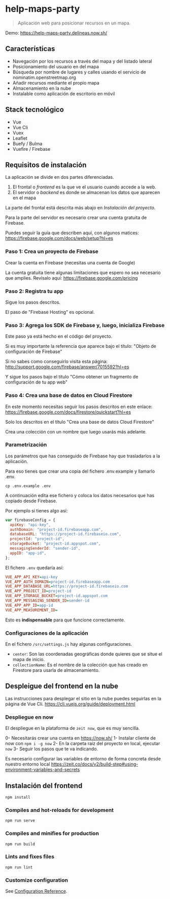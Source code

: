 # help-maps-party

> Aplicación web para posicionar recursos en un mapa.

Demo: https://help-maps-party.delineas.now.sh/

## Características

- Navegación por los recursos a través del mapa y del listado lateral
- Posicionamiento del usuario en del mapa
- Búsqueda por nombre de lugares y calles usando el servicio de nominatim.openstreetmap.org
- Añadir recursos mediante el propio mapa
- Almacenamiento en la nube
- Instalable como aplicación de escritorio en móvil

## Stack tecnológico

- Vue
- Vue Cli
- Vuex
- Leaflet
- Buefy / Bulma
- Vuefire / Firebase

## Requisitos de instalación

La aplicación se divide en dos partes diferenciadas.

1. El frontal o *frontend* es la que ve el usuario cuando accede a la web.
2. El servidor o *backend* es donde se almacenan los datos que aparecen en el mapa

La parte del frontal está descrita más abajo en *Instalación del proyecto*.

Para la parte del servidor es necesario crear una cuenta gratuita de Firebase. 

Puedes seguir la guía que describen aquí, con algunos matices:
https://firebase.google.com/docs/web/setup?hl=es

### Paso 1: Crea un proyecto de Firebase

Crear la cuenta en Firebase (necesitas una cuenta de Google)

La cuenta gratuita tiene algunas limitaciones que espero no sea necesario que amplies. Revísalo aquí: https://firebase.google.com/pricing

### Paso 2: Registra tu app

Sigue los pasos descritos.

El paso de "Firebase Hosting" es opcional.

### Paso 3: Agrega los SDK de Firebase y, luego, inicializa Firebase

Este paso ya está hecho en el código del proyecto.

Si es muy importante la referencia que aparece bajo el título: "Objeto de configuración de Firebase"

Si no sabes como conseguirlo visita esta página:
http://support.google.com/firebase/answer/7015592?hl=es

Y sigue los pasos bajo el título "Cómo obtener un fragmento de configuración de tu app web"

### Paso 4: Crea una base de datos en Cloud Firestore

En este momento necesitas seguir los pasos descritos en este enlace:
https://firebase.google.com/docs/firestore/quickstart?hl=es

Solo los descritos en el título "Crea una base de datos Cloud Firestore"

Crea una colección con un nombre que luego usarás más adelante.

### Parametrización

Los parámetros que has conseguido de Firebase hay que trasladarlos a la aplicación.

Para eso tienes que crear una copia del fichero .env.example y llamarlo .env.

```
cp .env.example .env
```

A continuación edita ese fichero y coloca los datos necesarios que has copiado desde Firebase.

Por ejemplo si tienes algo así:

```javascript
var firebaseConfig = {
  apiKey: "api-key",
  authDomain: "project-id.firebaseapp.com",
  databaseURL: "https://project-id.firebaseio.com",
  projectId: "project-id",
  storageBucket: "project-id.appspot.com",
  messagingSenderId: "sender-id",
  appID: "app-id",
};
```

El fichero `.env` quedaría así:
```ini
VUE_APP_API_KEY=api-key
VUE_APP_AUTH_DOMAIN=project-id.firebaseapp.com
VUE_APP_DATABASE_URL=https://project-id.firebaseio.com
VUE_APP_PROJECT_ID=project-id
VUE_APP_STORAGE_BUCKET=project-id.appspot.com
VUE_APP_MESSAGING_SENDER_ID=sender-id
VUE_APP_APP_ID=app-id
VUE_APP_MEASUREMENT_ID=
```

Esto es **indispensable** para que funcione correctamente.


### Configuraciones de la aplicación

En el fichero `/src/settings.js` hay algunas configuraciones.

- `center`: Son las coordenadas geográficas donde quieres que se situe el mapa de inicio.
- `collectionName`: Es el nombre de la colección que has creado en Firestore para usarla de almacenamiento.

## Despleigue del frontend en la nube

Las instrucciones para desplegar el sitio en la nube puedes seguirlas en la página de Vue Cli.
https://cli.vuejs.org/guide/deployment.html

### Despliegue en now

El despliegue en la plataforma de `zeit now`, que es muy sencilla.

0- Necesitarás crear una cuenta en https://now.sh/
1- Instalar cliente de now con `npm i -g now`
2- En la carpeta raíz del proyecto en local, ejecutar `now` 
3- Seguir los pasos que te va indicando.

Es necesario configurar las variables de entorno de forma concreta desde nuestro entorno local
https://zeit.co/docs/v2/build-step#using-environment-variables-and-secrets

## Instalación del frontend
```
npm install
```

### Compiles and hot-reloads for development
```
npm run serve
```

### Compiles and minifies for production
```
npm run build
```

### Lints and fixes files
```
npm run lint
```

### Customize configuration
See [Configuration Reference](https://cli.vuejs.org/config/).
